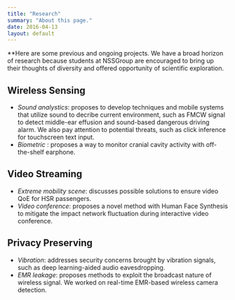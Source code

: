 ```yaml
---
title: "Research"
summary: "About this page."
date: 2016-04-13
layout: default
---
```


**Here are some previous and ongoing projects. We have a broad horizon of research because students at NSSGroup are encouraged to bring up their thoughts of diversity and offered opportunity of scientific exploration.

## Wireless Sensing
- *Sound analystics*: proposes to develop techniques and mobile systems that utilize sound to decribe current environment, such as FMCW signal to detect middle-ear effusion and sound-based dangerous driving alarm. We also pay attention to potential threats, such as click inference for touchscreen text input.
- *Biometric* : proposes a way to monitor cranial cavity activity with off-the-shelf earphone.

## Video Streaming
- *Extreme mobility scene*: discusses possible solutions to ensure video QoE for HSR passengers.
- *Video conference*: proposes a novel method with Human Face Synthesis to mitigate the impact network fluctuation during interactive video conference.

## Privacy Preserving
- *Vibration*: addresses security concerns brought by vibration signals, such as deep learning-aided audio eavesdropping.
- *EMR leakage*: proposes methods to exploit the broadcast nature of wireless signal. We worked on real-time EMR-based wireless camera detection.



